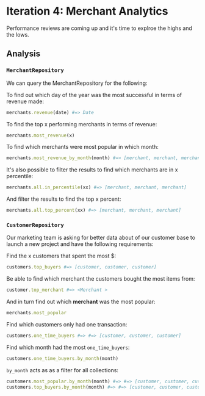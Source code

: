 # Iteration 4: Merchant Analytics

Performance reviews are coming up and it's time to explroe the highs and the lows.

## Analysis

### `MerchantRepository`

We can query the MerchantRepository for the following:

To find out which day of the year was the most successful in terms of revenue made:

```rb
merchants.revenue(date) #=> Date
```

To find the top x performing merchants in terms of revenue:  

```rb
merchants.most_revenue(x)
```

To find which merchants were most popular in which month:

```rb
merchants.most_revenue_by_month(month) #=> [merchant, merchant, merchant ]
```

It's also possible to filter the results to find which merchants are in x percentile:

```rb
merchants.all.in_percentile(xx) #=> [merchant, merchant, merchant]
```

And filter the results to find the top x percent:

```rb
merchants.all.top_percent(xx) #=> [merchant, merchant, merchant]
```

### `CustomerRepository`

Our marketing team is asking for better data about of our customer base to launch a new project and have the following requirements:

Find the x customers that spent the most $:

```rb
customers.top_buyers #=> [customer, customer, customer]
```

Be able to find which merchant the customers bought the most items from:

```rb
customer.top_merchant #=> <Merchant >
```

And in turn find out which __merchant__ was the most popular:

```rb
merchants.most_popular
```

Find which customers only had one transaction:

```rb
customers.one_time_buyers #=> #=> [customer, customer, customer]
```

Find which month had the most `one_time_buyers`:

```rb
customers.one_time_buyers.by_month(month)
```

`by_month` acts as as a filter for all collections:  

```rb
customers.most_popular.by_month(month) #=> #=> [customer, customer, customer]
customers.top_buyers.by_month(month) #=> #=> [customer, customer, customer]
```
